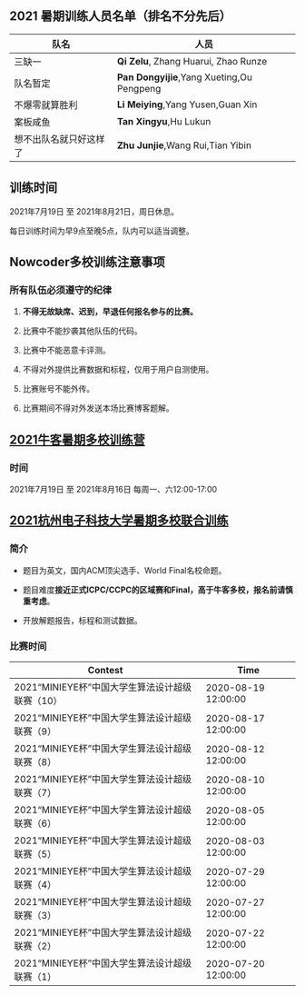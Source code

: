 ## 2021 暑期训练人员名单（排名不分先后）

| 队名                   | 人员                                       |
| ---------------------- | ------------------------------------------ |
| 三缺一                 | **Qi Zelu**, Zhang Huarui, Zhao Runze      |
| 队名暂定               | **Pan Dongyijie**,Yang Xueting,Ou Pengpeng |
| 不爆零就算胜利         | **Li Meiying**,Yang Yusen,Guan Xin         |
| 案板咸鱼               | **Tan Xingyu**,Hu Lukun                    |
| 想不出队名就只好这样了 | **Zhu Junjie**,Wang Rui,Tian Yibin         |

## 训练时间

2021年7月19日 至 2021年8月21日，周日休息。

每日训练时间为早9点至晚5点，队内可以适当调整。

## Nowcoder多校训练注意事项


### 所有队伍必须遵守的纪律

1.  **不得无故缺席、迟到，早退任何报名参与的比赛。**

2.  比赛中不能抄袭其他队伍的代码。

3.  比赛中不能恶意卡评测。

4.  不得对外提供比赛数据和标程，仅用于用户自测使用。

5.  比赛账号不能外传。

6.  比赛期间不得对外发送本场比赛博客题解。

## [2021牛客暑期多校训练营](https://ac.nowcoder.com/acm/contest/vip-index?&headNav=www)

### 时间

2021年7月19日 至 2021年8月16日 每周一、六12:00-17:00

## [2021杭州电子科技大学暑期多校联合训练](http://acm.hdu.edu.cn/contests/contest_list.php)

### 简介

- 题目为英文，国内ACM顶尖选手、World Final名校命题。

- 题目难度**接近正式ICPC/CCPC的区域赛和Final，高于牛客多校，报名前请慎重考虑**。

- 开放解题报告，标程和测试数据。

### 比赛时间

| Contest                                         | Time                  |
| ----------------------------------------------- | --------------------- |
| 2021“MINIEYE杯”中国大学生算法设计超级联赛（10） | 2020\-08\-19 12:00:00 |
| 2021“MINIEYE杯”中国大学生算法设计超级联赛（9）  | 2020\-08\-17 12:00:00 |
| 2021“MINIEYE杯”中国大学生算法设计超级联赛（8）  | 2020\-08\-12 12:00:00 |
| 2021“MINIEYE杯”中国大学生算法设计超级联赛（7）  | 2020\-08\-10 12:00:00 |
| 2021“MINIEYE杯”中国大学生算法设计超级联赛（6）  | 2020\-08\-05 12:00:00 |
| 2021“MINIEYE杯”中国大学生算法设计超级联赛（5）  | 2020\-08\-03 12:00:00 |
| 2021“MINIEYE杯”中国大学生算法设计超级联赛（4）  | 2020\-07\-29 12:00:00 |
| 2021“MINIEYE杯”中国大学生算法设计超级联赛（3）  | 2020\-07\-27 12:00:00 |
| 2021“MINIEYE杯”中国大学生算法设计超级联赛（2）  | 2020\-07\-22 12:00:00 |
| 2021“MINIEYE杯”中国大学生算法设计超级联赛（1）  | 2020\-07\-20 12:00:00 |